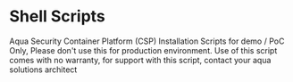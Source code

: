 # Shell Scripts
Aqua Security Container Platform (CSP) Installation Scripts for demo / PoC Only, Please don't use this for production environment.
Use of this script comes with no warranty, for support with this script, contact your aqua solutions architect
